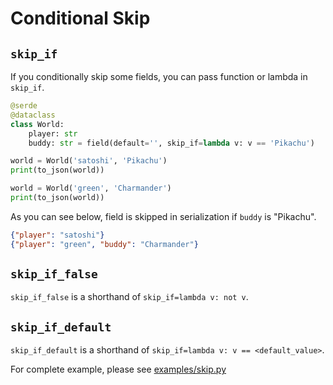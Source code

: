 # Conditional Skip

## `skip_if`

If you conditionally skip some fields, you can pass function or lambda in `skip_if`.

```python
@serde
@dataclass
class World:
    player: str
    buddy: str = field(default='', skip_if=lambda v: v == 'Pikachu')

world = World('satoshi', 'Pikachu')
print(to_json(world))

world = World('green', 'Charmander')
print(to_json(world))
```

As you can see below, field is skipped in serialization if `buddy` is "Pikachu".

```json
{"player": "satoshi"}
{"player": "green", "buddy": "Charmander"}
```

## `skip_if_false`

`skip_if_false` is a shorthand of `skip_if=lambda v: not v`.

## `skip_if_default`

`skip_if_default` is a shorthand of `skip_if=lambda v: v == <default_value>`.

For complete example, please see [examples/skip.py](https://github.com/yukinarit/pyserde/blob/main/examples/skip.py)
